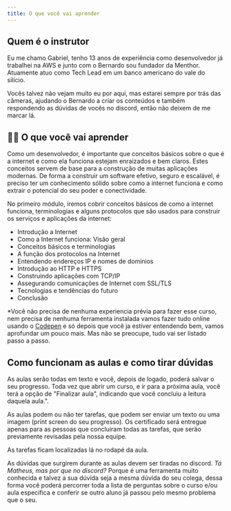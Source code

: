 ```yaml
---
title: O que você vai aprender
---
```


## Quem é o instrutor

Eu me chamo Gabriel, tenho 13 anos de experiência como desenvolvedor já trabalhei na AWS e junto com o Bernardo sou fundador da Menthor. Atuamente atuo como Tech Lead em um banco americano do vale do silício.

Vocês talvez não vejam muito eu por aqui, mas estarei sempre por trás das câmeras, ajudando o Bernardo a criar os conteúdos e também respondendo as dúvidas de vocês no discord, então não deixem de me marcar lá.

## 👩‍💻 O que você vai aprender

Como um desenvolvedor, é importante que conceitos básicos sobre o que é a internet e como ela funciona estejam enraizados e bem claros. Estes conceitos servem de base para a construção de muitas aplicações modernas. De forma a construir um software efetivo, seguro e escalável, é preciso ter um conhecimento sólido sobre como a internet funciona e como extrair o potencial do seu poder e conectividade.

No primeiro módulo, iremos cobrir conceitos básicos de como a internet funciona, terminologias e alguns protocolos que são usados para construir os serviços e aplicações da internet:

- Introdução a Internet
- Como a Internet funciona: Visão geral
- Conceitos básicos e terminologias
- A função dos protocolos na Internet
- Entendendo endereços IP e nomes de domínios
- Introdução ao HTTP e HTTPS
- Construindo aplicações com TCP/IP
- Assegurando comunicações de Internet com SSL/TLS
- Tecnologias e tendências do futuro
- Conclusão

*Você não precisa de nenhuma experiencia prévia para fazer esse curso, nem precisa de nenhuma ferramenta instalada vamos fazer tudo online usando o [Codepen](https://codepen.io/pen/) e só depois que você ja estiver entendendo bem, vamos aprofundar um pouco mais. Mas não se preocupe, tudo vai ser listado passo a passo.

## Como funcionam as aulas e como tirar dúvidas

As aulas serão todas em texto e você, depois de logado, poderá salvar o seu progresso. Toda vez que abrir um curso, e ir para a próxima aula, você terá a opção de "Finalizar aula", indicando que você concluiu a leitura daquela aula.".

As aulas podem ou não ter tarefas, que podem ser enviar um texto ou uma imagem (print screen do seu progresso). Os certificado será entregue apenas para as pessoas que concluiram todas as tarefas, que serão previamente revisadas pela nossa equipe.

As tarefas ficam localizadas lá no rodapé da aula.

As dúvidas que surgirem durante as aulas devem ser tiradas no discord. _Tá Matheus, mas por que no discord?_ Porque é uma ferramenta muito conhecida e talvez a sua dúvida seja a mesma dúvida do seu colega, dessa forma você poderá percorrer toda a lista de perguntas sobre o curso e/ou aula específica e conferir se outro aluno já passou pelo mesmo problema que o seu.
